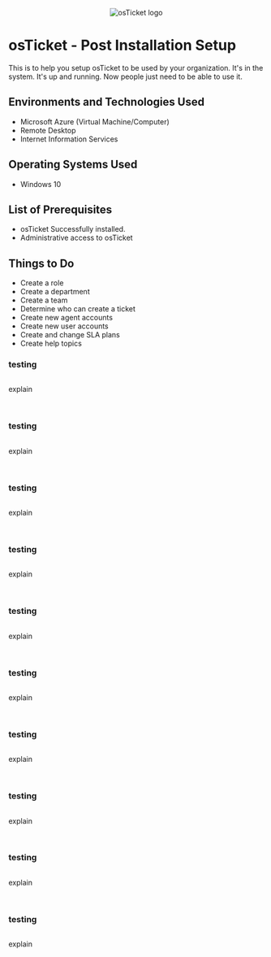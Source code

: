<p align="center">
<img src="https://i.imgur.com/Clzj7Xs.png" alt="osTicket logo"/>
</p>

<h1>osTicket - Post Installation Setup</h1>
This is to help you setup osTicket to be used by your organization. It's in the system. It's up and running. Now people just need to be able to use it.

<h2>Environments and Technologies Used</h2>

- Microsoft Azure (Virtual Machine/Computer)
- Remote Desktop
- Internet Information Services

<h2>Operating Systems Used</h2>

- Windows 10

<h2>List of Prerequisites</h2>

- osTicket Successfully installed.
- Administrative access to osTicket

<h2>Things to Do</h2>

- Create a role
- Create a department
- Create a team
- Determine who can create a ticket
- Create new agent accounts
- Create new user accounts
- Create and change SLA plans
- Create help topics

<h3>testing</h3>
<p>
<image please>
</p>
<p>
explain
</p>
<br />

<h3>testing</h3>
<p>
<image please>
</p>
<p>
explain
</p>
<br />

<h3>testing</h3>
<p>
<image please>
</p>
<p>
explain
</p>
<br />

<h3>testing</h3>
<p>
<image please>
</p>
<p>
explain
</p>
<br />

<h3>testing</h3>
<p>
<image please>
</p>
<p>
explain
</p>
<br />

<h3>testing</h3>
<p>
<image please>
</p>
<p>
explain
</p>
<br />

<h3>testing</h3>
<p>
<image please>
</p>
<p>
explain
</p>
<br />

<h3>testing</h3>
<p>
<image please>
</p>
<p>
explain
</p>
<br />

<h3>testing</h3>
<p>
<image please>
</p>
<p>
explain
</p>
<br />

<h3>testing</h3>
<p>
<image please>
</p>
<p>
explain
</p>
<br />
